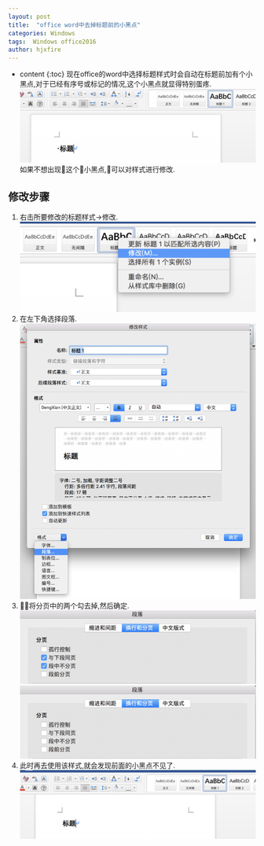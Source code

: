 ```yaml
---
layout: post
title:  "office word中去掉标题前的小黑点"
categories: Windows
tags:  Windows office2016
author: hjxfire
---
```


* content
{:toc}
现在office的word中选择标题样式时会自动在标题前加有个小黑点,对于已经有序号或标记的情况,这个小黑点就显得特别蛋疼.
![avatar](/pic/2018042701/1.png)
如果不想出现这个小黑点,可以对样式进行修改.





## 修改步骤
1. 右击所要修改的标题样式->修改.
![acatar](/pic/2018042701/2.png)
2. 在左下角选择段落.
![acatar](/pic/2018042701/3.png)
3. 将分页中的两个勾去掉,然后确定.
![acatar](/pic/2018042701/4.png)
![acatar](/pic/2018042701/5.png)
4. 此时再去使用该样式,就会发现前面的小黑点不见了.
![acatar](/pic/2018042701/6.png)

